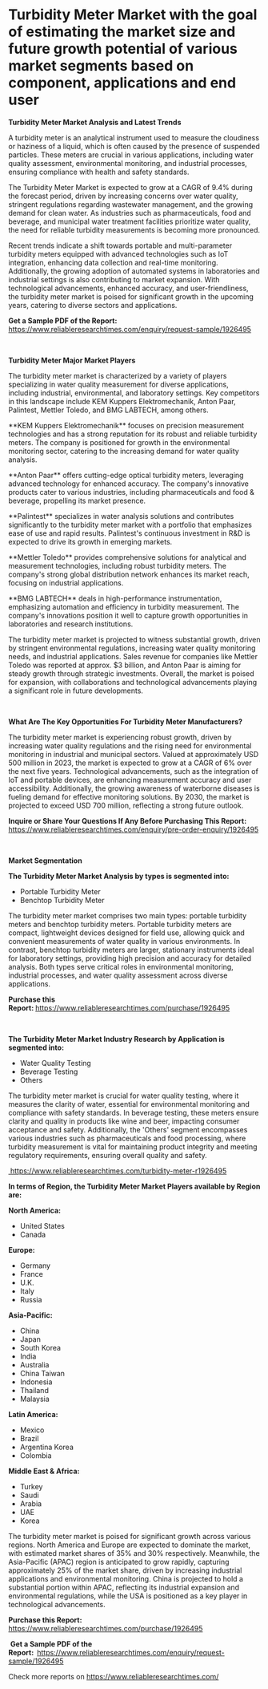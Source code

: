 <p><h1>Turbidity Meter Market with the goal of estimating the market size and future growth potential of various market segments based on component, applications and end user</h1></p><p><strong>Turbidity Meter Market Analysis and Latest Trends</strong></p>
<p><p>A turbidity meter is an analytical instrument used to measure the cloudiness or haziness of a liquid, which is often caused by the presence of suspended particles. These meters are crucial in various applications, including water quality assessment, environmental monitoring, and industrial processes, ensuring compliance with health and safety standards. </p><p>The Turbidity Meter Market is expected to grow at a CAGR of 9.4% during the forecast period, driven by increasing concerns over water quality, stringent regulations regarding wastewater management, and the growing demand for clean water. As industries such as pharmaceuticals, food and beverage, and municipal water treatment facilities prioritize water quality, the need for reliable turbidity measurements is becoming more pronounced. </p><p>Recent trends indicate a shift towards portable and multi-parameter turbidity meters equipped with advanced technologies such as IoT integration, enhancing data collection and real-time monitoring. Additionally, the growing adoption of automated systems in laboratories and industrial settings is also contributing to market expansion. With technological advancements, enhanced accuracy, and user-friendliness, the turbidity meter market is poised for significant growth in the upcoming years, catering to diverse sectors and applications.</p></p>
<p><strong>Get a Sample PDF of the Report:&nbsp;</strong> <a href="https://www.reliableresearchtimes.com/enquiry/request-sample/1926495?utm_campaign=3264&utm_medium=2&utm_source=Github&utm_content=ia&utm_term=28032025&utm_id=turbidity-meter">https://www.reliableresearchtimes.com/enquiry/request-sample/1926495</a></p>
<p>&nbsp;</p>
<p><strong>Turbidity Meter Major Market Players</strong></p>
<p><p>The turbidity meter market is characterized by a variety of players specializing in water quality measurement for diverse applications, including industrial, environmental, and laboratory settings. Key competitors in this landscape include KEM Kuppers Elektromechanik, Anton Paar, Palintest, Mettler Toledo, and BMG LABTECH, among others. </p><p>**KEM Kuppers Elektromechanik** focuses on precision measurement technologies and has a strong reputation for its robust and reliable turbidity meters. The company is positioned for growth in the environmental monitoring sector, catering to the increasing demand for water quality analysis.</p><p>**Anton Paar** offers cutting-edge optical turbidity meters, leveraging advanced technology for enhanced accuracy. The company's innovative products cater to various industries, including pharmaceuticals and food & beverage, propelling its market presence.</p><p>**Palintest** specializes in water analysis solutions and contributes significantly to the turbidity meter market with a portfolio that emphasizes ease of use and rapid results. Palintest's continuous investment in R&D is expected to drive its growth in emerging markets.</p><p>**Mettler Toledo** provides comprehensive solutions for analytical and measurement technologies, including robust turbidity meters. The company's strong global distribution network enhances its market reach, focusing on industrial applications.</p><p>**BMG LABTECH** deals in high-performance instrumentation, emphasizing automation and efficiency in turbidity measurement. The company's innovations position it well to capture growth opportunities in laboratories and research institutions.</p><p>The turbidity meter market is projected to witness substantial growth, driven by stringent environmental regulations, increasing water quality monitoring needs, and industrial applications. Sales revenue for companies like Mettler Toledo was reported at approx. $3 billion, and Anton Paar is aiming for steady growth through strategic investments. Overall, the market is poised for expansion, with collaborations and technological advancements playing a significant role in future developments.</p></p>
<p>&nbsp;</p>
<p><strong>What Are The Key Opportunities For Turbidity Meter Manufacturers?</strong></p>
<p><p>The turbidity meter market is experiencing robust growth, driven by increasing water quality regulations and the rising need for environmental monitoring in industrial and municipal sectors. Valued at approximately USD 500 million in 2023, the market is expected to grow at a CAGR of 6% over the next five years. Technological advancements, such as the integration of IoT and portable devices, are enhancing measurement accuracy and user accessibility. Additionally, the growing awareness of waterborne diseases is fueling demand for effective monitoring solutions. By 2030, the market is projected to exceed USD 700 million, reflecting a strong future outlook.</p></p>
<p><strong>Inquire or Share Your Questions If Any Before Purchasing This Report:</strong> <a href="https://www.reliableresearchtimes.com/enquiry/pre-order-enquiry/1926495?utm_campaign=3264&utm_medium=2&utm_source=Github&utm_content=ia&utm_term=28032025&utm_id=turbidity-meter">https://www.reliableresearchtimes.com/enquiry/pre-order-enquiry/1926495</a></p>
<p>&nbsp;</p>
<p><strong>Market Segmentation</strong></p>
<p><strong>The Turbidity Meter Market Analysis by types is segmented into:</strong></p>
<p><ul><li>Portable Turbidity Meter</li><li>Benchtop Turbidity Meter</li></ul></p>
<p><p>The turbidity meter market comprises two main types: portable turbidity meters and benchtop turbidity meters. Portable turbidity meters are compact, lightweight devices designed for field use, allowing quick and convenient measurements of water quality in various environments. In contrast, benchtop turbidity meters are larger, stationary instruments ideal for laboratory settings, providing high precision and accuracy for detailed analysis. Both types serve critical roles in environmental monitoring, industrial processes, and water quality assessment across diverse applications.</p></p>
<p><strong>Purchase this Report:&nbsp;</strong><a href="https://www.reliableresearchtimes.com/purchase/1926495?utm_campaign=3264&utm_medium=2&utm_source=Github&utm_content=ia&utm_term=28032025&utm_id=turbidity-meter">https://www.reliableresearchtimes.com/purchase/1926495</a></p>
<p>&nbsp;</p>
<p><strong>The Turbidity Meter Market Industry Research by Application is segmented into:</strong></p>
<p><ul><li>Water Quality Testing</li><li>Beverage Testing</li><li>Others</li></ul></p>
<p><p>The turbidity meter market is crucial for water quality testing, where it measures the clarity of water, essential for environmental monitoring and compliance with safety standards. In beverage testing, these meters ensure clarity and quality in products like wine and beer, impacting consumer acceptance and safety. Additionally, the 'Others' segment encompasses various industries such as pharmaceuticals and food processing, where turbidity measurement is vital for maintaining product integrity and meeting regulatory requirements, ensuring overall quality and safety.</p></p>
<p><a href="https://www.reliableresearchtimes.com/turbidity-meter-r1926495?utm_campaign=3264&utm_medium=2&utm_source=Github&utm_content=ia&utm_term=28032025&utm_id=turbidity-meter">&nbsp;https://www.reliableresearchtimes.com/turbidity-meter-r1926495</a></p>
<p><strong>In terms of Region, the Turbidity Meter Market Players available by Region are:</strong></p>
<p>
    <p> <strong> North America: </strong>
        <ul>
            <li>United States</li>
            <li>Canada</li>
        </ul>
        </p> 
    <p> <strong> Europe: </strong>
        <ul>
            <li>Germany</li>
            <li>France</li>
            <li>U.K.</li>
            <li>Italy</li>
            <li>Russia</li>
        </ul>
        </p> 
    <p> <strong> Asia-Pacific: </strong>
        <ul>
            <li>China</li>
            <li>Japan</li>
            <li>South Korea</li>
            <li>India</li>
            <li>Australia</li>
            <li>China Taiwan</li>
            <li>Indonesia</li>
            <li>Thailand</li>
            <li>Malaysia</li>
        </ul>
        </p> 
    <p> <strong> Latin America: </strong>
        <ul>
            <li>Mexico</li>
            <li>Brazil</li>
            <li>Argentina Korea</li>
            <li>Colombia</li>
        </ul>
        </p> 
    <p> <strong> Middle East & Africa: </strong>
        <ul>
            <li>Turkey</li>
            <li>Saudi</li>
            <li>Arabia</li>
            <li>UAE</li>
            <li>Korea</li>
        </ul>
    </p>
    </p>
<p><p>The turbidity meter market is poised for significant growth across various regions. North America and Europe are expected to dominate the market, with estimated market shares of 35% and 30% respectively. Meanwhile, the Asia-Pacific (APAC) region is anticipated to grow rapidly, capturing approximately 25% of the market share, driven by increasing industrial applications and environmental monitoring. China is projected to hold a substantial portion within APAC, reflecting its industrial expansion and environmental regulations, while the USA is positioned as a key player in technological advancements.</p></p>
<p><strong>Purchase this Report: </strong><a href="https://www.reliableresearchtimes.com/purchase/1926495?utm_campaign=3264&utm_medium=2&utm_source=Github&utm_content=ia&utm_term=28032025&utm_id=turbidity-meter">https://www.reliableresearchtimes.com/purchase/1926495</a></p>
<p>&nbsp;<strong>Get a Sample PDF of the Report:&nbsp;&nbsp;</strong><a href="https://www.reliableresearchtimes.com/enquiry/request-sample/1926495?utm_campaign=3264&utm_medium=2&utm_source=Github&utm_content=ia&utm_term=28032025&utm_id=turbidity-meter">https://www.reliableresearchtimes.com/enquiry/request-sample/1926495</a></p>
<p><strong></strong></p>
<p>Check more reports on <a href="https://www.reliableresearchtimes.com/?utm_campaign=3264&utm_medium=2&utm_source=Github&utm_content=ia&utm_term=28032025&utm_id=turbidity-meter">https://www.reliableresearchtimes.com/</a></p>